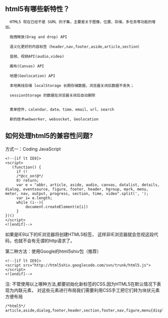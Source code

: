 ## html5有哪些新特性？

      HTML5 现在已经不是 SGML 的子集，主要是关于图像，位置，存储，多任务等功能的增加。
    
      拖拽释放(Drag and drop) API
    
      语义化更好的内容标签（header,nav,footer,aside,article,section）
    
      音频、视频API(audio,video)
    
      画布(Canvas) API
    
      地理(Geolocation) API
    
      本地离线存储 localStorage 长期存储数据，浏览器关闭后数据不丢失；
    
      sessionStorage 的数据在浏览器关闭后自动删除
    
    
      表单控件，calendar、date、time、email、url、search
    
      新的技术webworker, websocket, Geolocation

## 如何处理html5的兼容性问题?
方式一：Coding JavaScript

    <!--[if lt IE9]> 
    <script> 
       (function() {
         if (! 
         /*@cc_on!@*/
         0) return;
         var e = "abbr, article, aside, audio, canvas, datalist, details, dialog, eventsource, figure, footer, header, hgroup, mark, menu, meter, nav, output, progress, section, time, video".split(', ');
         var i= e.length;
         while (i--){
             document.createElement(e[i])
         } 
    })() 
    </script>
    <![endif]-->
    
如果是IE9以下的IE浏览器将创建HTML5标签， 这样非IE浏览器就会忽视这段代码，也就不会有无谓的http请求了。
 
第二种方法：使用Google的html5shiv包（推荐）

    <!--[if lt IE9]> 
    <script src="http://html5shiv.googlecode.com/svn/trunk/html5.js"></script>
    <![endif]-->

注: 不管使用以上哪种方法,都要初始化新标签的CSS.因为HTML5在默认情况下表现为内联元素，
对这些元素进行布局我们需要利用CSS手工把它们转为块状元素方便布局

    /*html5*/
    article,aside,dialog,footer,header,section,footer,nav,figure,menu{display:block}
